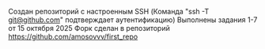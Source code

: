 Создан репозиторий с настроенным SSH (Команда "ssh -T git@github.com" подтверждает аутентификацию)
Выполнены задания 1-7 от 15 октября 2025
Форк сделан в репозиторий https://github.com/amosovvv/first_repo